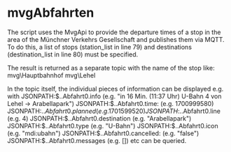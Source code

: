 # mvgAbfahrten

The script uses the MvgApi to provide the departure times of a stop in the area of the Münchner Verkehrs Gesellschaft and publishes them via MQTT.
To do this, a list of stops (station_list in line 79) and destinations (destination_list in line 80) must be specified.

The result is returned as a separate topic with the name of the stop like:
mvg\Hauptbahnhof
mvg\Lehel

In the topic itself, the individual pieces of information can be displayed e.g. with 
JSONPATH:$..Abfahrt0.info        (e.g. "in 16 Min. (11:37 Uhr) U-Bahn 4 von Lehel -> Arabellapark")
JSONPATH:$..Abfahrt0.time:       (e.g. 1700999580)
JSONPATH:$..Abfahrt0.planned     (e.g. 1701599520)
JSONPATH:$..Abfahrt0.line        (e.g. 4) 
JSONPATH:$..Abfahrt0.destination (e.g. "Arabellapark")
JSONPATH:$..Abfahrt0.type        (e.g. "U-Bahn")
JSONPATH:$..Abfahrt0.icon        (e.g. "mdi:ubahn")
JSONPATH:$..Abfahrt0.cancelled:  (e.g. "false")
JSONPATH:$..Abfahrt0.messages    (e.g. [])
etc can be queried.
